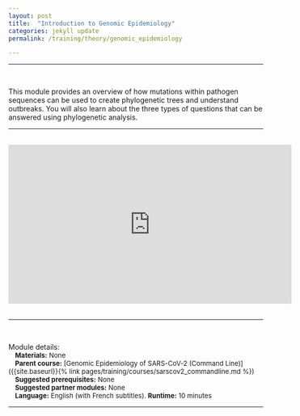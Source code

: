 ```yaml
---
layout: post
title:  "Introduction to Genomic Epidemiology"
categories: jekyll update
permalink: /training/theory/genomic_epidemiology

---
```


---
<br>

This module provides an overview of how mutations within pathogen sequences can be used to create phylogenetic trees and understand outbreaks. You will also learn about the three types of questions that can be answered using phylogenetic analysis.

---

<br>


<div style="width: 560px; height: 315px; float: none; clear: both; margin: 0px auto;">
  <embed
    src="https://www.youtube.com/embed/WzYLdaV7zcQ"
    wmode="transparent"
    type="video/mp4"
    width="100%" height="100%"
    allow="autoplay; encrypted-media; picture-in-picture"
    allowfullscreen
    title="Introduction to Pathogen Sequencing"
  >
</div>

<br>

---
<br>

Module details:\
<font size="2">
	&emsp;**Materials:** None\
	&emsp;**Parent course:** [Genomic Epidemiology of SARS-CoV-2 (Command Line)]({{site.baseurl}}{% link pages/training/courses/sarscov2_commandline.md %})\
	&emsp;**Suggested prerequisites:** None\
	&emsp;**Suggested partner modules:** None\
	&emsp;**Language:** English (with French subtitles). **Runtime:** 10 minutes
</font> 

---